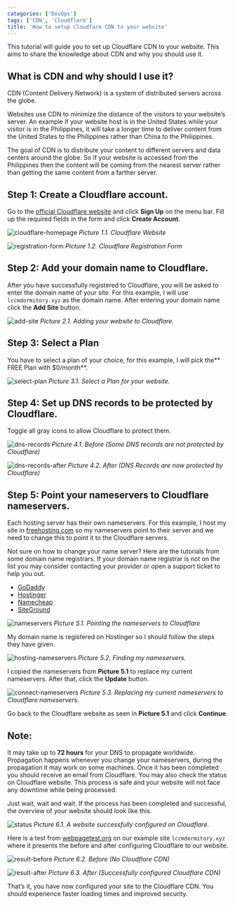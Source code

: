 ```yaml
---
categories: ['DevOps']
tags: ['CDN', 'Cloudflare']
title: 'How to setup Cloudfare CDN to your website'
---
```

This tutorial will guide you to set up Cloudflare CDN to your website. This aims to share the knowledge about CDN and why you should use it.

## What is CDN and why should I use it?
CDN (Content Delivery Network) is a system of distributed servers across the globe.

Websites use CDN to minimize the distance of the visitors to your website’s server. An example if your website host is in the United States while your visitor is in the Philippines, it will take a longer time to deliver content from the United States to the Philippines rather than China to the Philippines.

The goal of CDN is to distribute your content to different servers and data centers around the globe. So if your website is accessed from the Philippines then the content will be coming from the nearest server rather than getting the same content from a farther server.

## Step 1: Create a Cloudflare account.
Go to the [official Cloudflare website](https://www.cloudflare.com/) and click **Sign Up** on the menu bar. Fill up the required fields in the form and click **Create Account**.

![cloudflare-homepage](/assets/images/posts/how-to-setup-cloudflare-cdn-to-your-website/cloudflare-homepage.jpg)
_Picture 1.1. Cloudflare Website_

![registration-form](/assets/images/posts/how-to-setup-cloudflare-cdn-to-your-website/registration-form.jpg)
_Picture 1.2. Cloudflare Registration Form_

## Step 2: Add your domain name to Cloudflare.
After you have successfully registered to Cloudflare, you will be asked to enter the domain name of your site. For this example, I will use `lccmdormitory.xyz` as the domain name. After entering your domain name click the **Add Site** button.

![add-site](/assets/images/posts/how-to-setup-cloudflare-cdn-to-your-website/add-site.jpg)
_Picture 2.1. Adding your website to Cloudflare._

## Step 3: Select a Plan
You have to select a plan of your choice, for this example, I will pick the** FREE Plan with $0/month**.

![select-plan](/assets/images/posts/how-to-setup-cloudflare-cdn-to-your-website/select-plan.jpg)
_Picture 3.1. Select a Plan for your website._

## Step 4: Set up DNS records to be protected by Cloudflare.
Toggle all gray icons to allow Cloudflare to protect them.

![dns-records](/assets/images/posts/how-to-setup-cloudflare-cdn-to-your-website/dns-records.jpg)
_Picture 4.1. Before (Some DNS records are not protected by Cloudflare)_

![dns-records-after](/assets/images/posts/how-to-setup-cloudflare-cdn-to-your-website/dns-records-after.jpg)
_Picture 4.2. After (DNS Records are now protected by Cloudflare)_

## Step 5: Point your nameservers to Cloudflare nameservers.
Each hosting server has their own nameservers. For this example, I host my site in [freehosting.com](https://www.freehosting.com/) so my nameservers point to their server and we need to change this to point it to the Cloudflare servers.

Not sure on how to change your name server? Here are the tutorials from some domain name registrars. If your domain name registrar is not on the list you may consider contacting your provider or open a support ticket to help you out.

* [GoDaddy](https://ph.godaddy.com/help/set-custom-nameservers-for-domains-registered-with-godaddy-12317)
* [Hostinger](https://www.hostinger.com/tutorials/dns/pointing-domain-to-new-hosting)
* [Namecheap](https://www.namecheap.com/support/knowledgebase/article.aspx/767/10/how-can-i-change-the-nameservers-for-my-domain)
* [SiteGround](https://www.siteground.com/kb/how_to_change_my_ns_record/)

![nameservers](/assets/images/posts/how-to-setup-cloudflare-cdn-to-your-website/nameservers.jpg)
_Picture 5.1. Pointing the nameservers to Cloudflare_

My domain name is registered on Hostinger so I should follow the steps they have given.

![hosting-nameservers](/assets/images/posts/how-to-setup-cloudflare-cdn-to-your-website/hosting-nameservers.jpg)
_Picture 5.2. Finding my nameservers._

I copied the nameservers from **Picture 5.1** to replace my current nameservers. After that, click the **Update** button.

![connect-nameservers](/assets/images/posts/how-to-setup-cloudflare-cdn-to-your-website/connect-nameservers.jpg)
_Picture 5.3. Replacing my current nameservers to Cloudflare nameservers._

Go back to the Cloudflare website as seen in **Picture 5.1** and click **Continue**.

## Note:
It may take up to **72 hours** for your DNS to propagate worldwide. Propagation happens whenever you change your nameservers, during the propagation it may work on some machines. Once it has been completed you should receive an email from Cloudflare. You may also check the status on Cloudflare website. This process is safe and your website will not face any downtime while being processed.

Just wait, wait and wait. If the process has been completed and successful, the overview of your website should look like this.

![status](/assets/images/posts/how-to-setup-cloudflare-cdn-to-your-website/status.jpg)
_Picture 6.1. A website successfully configured on Cloudflare._

Here is a test from [webpagetest.org](https://www.webpagetest.org/) on our example site `lccmdormitory.xyz` where it presents the before and after configuring Cloudflare to our website.

![result-before](/assets/images/posts/how-to-setup-cloudflare-cdn-to-your-website/result-before.jpg)
_Picture 6.2. Before (No Cloudflare CDN)_

![result-after](/assets/images/posts/how-to-setup-cloudflare-cdn-to-your-website/result-after.jpg)
_Picture 6.3. After (Successfully configured Cloudflare CDN)_

That’s it, you have now configured your site to the Cloudflare CDN. You should experience faster loading times and improved security.
